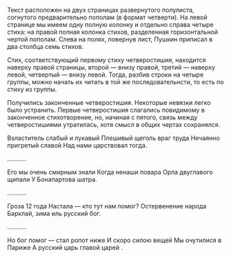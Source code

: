 Текст расположен на двух страницах развернутого полулиста, согнутого предварительно пополам (в формат четверти). На левой странице мы имеем одну полную колонку и отдельно справа четыре стиха: на правой полная колонка стихов, разделенная горизонтальной чертой пополам. Слева на полях, повернув лист, Пушкин приписал в два столбца семь стихов.

Cтих, соответствующий первому стиху четверостишия, находится наверху правой страницы, второй — внизу правой, третий — наверху левой, четвертый — внизу левой. Тогда, разбив строки на четыре группы, можно начать их читать в той же последовательнсти, то есть по стиху из группы. 

Получились законченные четверостишия. Некоторые невязки легко было устранить. Первые четверостишия слагались повидимому в законченное стихотворение, но, начиная с пятого, связь между четверостишиями утратилась, хотя смысл в общих чертах сохранялся.

Вsластитель слабый и лукавый
Плешивый щеголь враг труда
Нечаянно пригретый славой
Над нами царствовал тогда.

...........

Его мы очень смирным знали
Когда ненаши повара
Орла двуглавого щипали
У Бонапартова шатра.

...........

Гроза 12 года
Настала — кто тут нам помог?
Остервенение народа
Барклай, зима иль русский бог.

...........

Но бог помог — стал ропот ниже
И скоро силою вещей
Мы очутилися в Париже
А русский царь главой царей .
